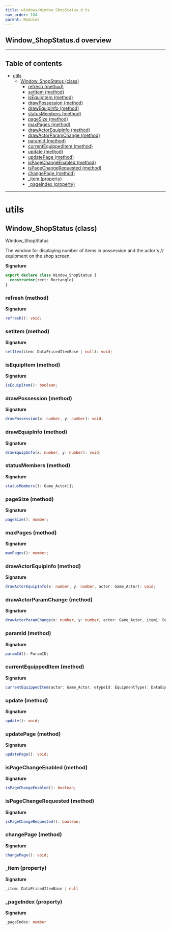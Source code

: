 ```yaml
---
title: windows/Window_ShopStatus.d.ts
nav_order: 184
parent: Modules
---
```


## Window_ShopStatus.d overview

---

<h2 class="text-delta">Table of contents</h2>

- [utils](#utils)
  - [Window_ShopStatus (class)](#window_shopstatus-class)
    - [refresh (method)](#refresh-method)
    - [setItem (method)](#setitem-method)
    - [isEquipItem (method)](#isequipitem-method)
    - [drawPossession (method)](#drawpossession-method)
    - [drawEquipInfo (method)](#drawequipinfo-method)
    - [statusMembers (method)](#statusmembers-method)
    - [pageSize (method)](#pagesize-method)
    - [maxPages (method)](#maxpages-method)
    - [drawActorEquipInfo (method)](#drawactorequipinfo-method)
    - [drawActorParamChange (method)](#drawactorparamchange-method)
    - [paramId (method)](#paramid-method)
    - [currentEquippedItem (method)](#currentequippeditem-method)
    - [update (method)](#update-method)
    - [updatePage (method)](#updatepage-method)
    - [isPageChangeEnabled (method)](#ispagechangeenabled-method)
    - [isPageChangeRequested (method)](#ispagechangerequested-method)
    - [changePage (method)](#changepage-method)
    - [\_item (property)](#_item-property)
    - [\_pageIndex (property)](#_pageindex-property)

---

# utils

## Window_ShopStatus (class)

Window_ShopStatus

The window for displaying number of items in possession and the actor's
// equipment on the shop screen.

**Signature**

```ts
export declare class Window_ShopStatus {
  constructor(rect: Rectangle)
}
```

### refresh (method)

**Signature**

```ts
refresh(): void;
```

### setItem (method)

**Signature**

```ts
setItem(item: DataPricedItemBase | null): void;
```

### isEquipItem (method)

**Signature**

```ts
isEquipItem(): boolean;
```

### drawPossession (method)

**Signature**

```ts
drawPossession(x: number, y: number): void;
```

### drawEquipInfo (method)

**Signature**

```ts
drawEquipInfo(x: number, y: number): void;
```

### statusMembers (method)

**Signature**

```ts
statusMembers(): Game_Actor[];
```

### pageSize (method)

**Signature**

```ts
pageSize(): number;
```

### maxPages (method)

**Signature**

```ts
maxPages(): number;
```

### drawActorEquipInfo (method)

**Signature**

```ts
drawActorEquipInfo(x: number, y: number, actor: Game_Actor): void;
```

### drawActorParamChange (method)

**Signature**

```ts
drawActorParamChange(x: number, y: number, actor: Game_Actor, item1: DataEquipment | null): void;
```

### paramId (method)

**Signature**

```ts
paramId(): ParamID;
```

### currentEquippedItem (method)

**Signature**

```ts
currentEquippedItem(actor: Game_Actor, etypeId: EquipmentType): DataEquipment | null;
```

### update (method)

**Signature**

```ts
update(): void;
```

### updatePage (method)

**Signature**

```ts
updatePage(): void;
```

### isPageChangeEnabled (method)

**Signature**

```ts
isPageChangeEnabled(): boolean;
```

### isPageChangeRequested (method)

**Signature**

```ts
isPageChangeRequested(): boolean;
```

### changePage (method)

**Signature**

```ts
changePage(): void;
```

### \_item (property)

**Signature**

```ts
_item: DataPricedItemBase | null
```

### \_pageIndex (property)

**Signature**

```ts
_pageIndex: number
```
